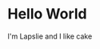 <h1>Hello World</h1>
<p>I'm Lapslie and I like cake</p>
<!---
lapslie/lapslie is a ✨ special ✨ repository because its `README.md` (this file) appears on your GitHub profile.
You can click the Preview link to take a look at your changes.
--->
